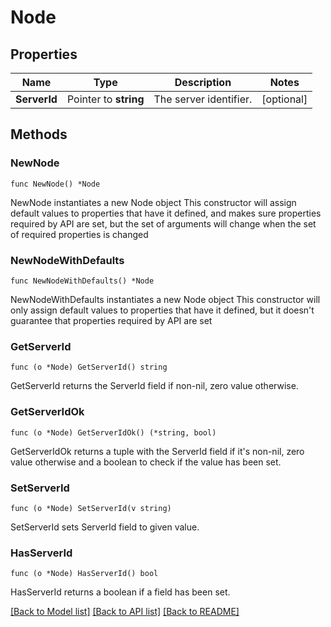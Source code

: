 # Node

## Properties

Name | Type | Description | Notes
------------ | ------------- | ------------- | -------------
**ServerId** | Pointer to **string** | The server identifier. | [optional] 

## Methods

### NewNode

`func NewNode() *Node`

NewNode instantiates a new Node object
This constructor will assign default values to properties that have it defined,
and makes sure properties required by API are set, but the set of arguments
will change when the set of required properties is changed

### NewNodeWithDefaults

`func NewNodeWithDefaults() *Node`

NewNodeWithDefaults instantiates a new Node object
This constructor will only assign default values to properties that have it defined,
but it doesn't guarantee that properties required by API are set

### GetServerId

`func (o *Node) GetServerId() string`

GetServerId returns the ServerId field if non-nil, zero value otherwise.

### GetServerIdOk

`func (o *Node) GetServerIdOk() (*string, bool)`

GetServerIdOk returns a tuple with the ServerId field if it's non-nil, zero value otherwise
and a boolean to check if the value has been set.

### SetServerId

`func (o *Node) SetServerId(v string)`

SetServerId sets ServerId field to given value.

### HasServerId

`func (o *Node) HasServerId() bool`

HasServerId returns a boolean if a field has been set.


[[Back to Model list]](../README.md#documentation-for-models) [[Back to API list]](../README.md#documentation-for-api-endpoints) [[Back to README]](../README.md)


